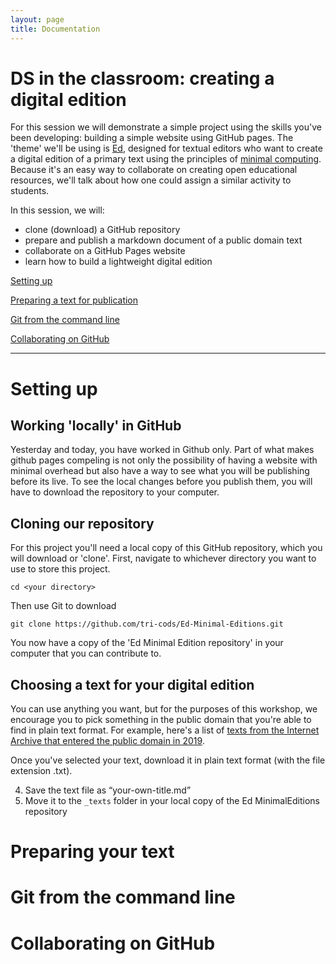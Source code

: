```yaml
---
layout: page
title: Documentation
---
```


# DS in the classroom: creating a digital edition

For this session we will demonstrate a simple project using the skills you've been developing: building a simple website using GitHub pages. The 'theme' we'll be using is [Ed](https://minicomp.github.io/ed/), designed for textual editors who want to create a digital edition of a primary text using the principles of [minimal computing](http://go-dh.github.io/mincomp/). Because it's an easy way to collaborate on creating open educational resources, we'll talk about how one could assign a similar activity to students.

In this session, we will:

- clone (download) a GitHub repository
- prepare and publish a markdown document of a public domain text
- collaborate on a GitHub Pages website
- learn how to build a lightweight digital edition

[Setting up](#setting-up)

[Preparing a text for publication](#preparing)

[Git from the command line](#git-from-the-command-line)

[Collaborating on GitHub](#collaborating-on-github)

----

# Setting up

## Working 'locally' in GitHub

Yesterday and today, you have worked in Github only. Part of what makes github pages compeling is not only the possibility of having a website with minimal overhead but also have a way to see what you will be publishing before its live. To see the local changes before you publish them, you will have to download the repository to your computer.

## Cloning our repository

For this project you'll need a local copy of this GitHub repository, which you will download or 'clone'. First, navigate to whichever directory you want to use to store this project.

`cd <your directory>`

Then use Git to download

`git clone https://github.com/tri-cods/Ed-Minimal-Editions.git`

You now have a copy of the 'Ed Minimal Edition repository' in your computer that you can contribute to.

## Choosing a text for your digital edition

You can use anything you want, but for the purposes of this workshop, we encourage you to pick something in the public domain that you're able to find in plain text format. For example, here's a list of [texts from the Internet Archive that entered the public domain in 2019](https://archive.org/details/texts?and%5B%5D=date%3A1923%2A&sort=-downloads).

Once you've selected your text, download it in plain text format (with the file extension .txt).


4. Save the text file as “your-own-title.md”
5. Move it to the `_texts` folder in your local copy of the Ed MinimalEditions repository

# Preparing your text <a name="preparing"></a>


# Git from the command line


# Collaborating on GitHub
